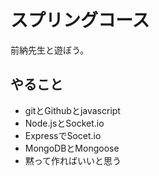 # スプリングコース
前納先生と遊ぼう。

## やること
* gitとGithubとjavascript
* Node.jsとSocket.io
* ExpressでSocet.io
* MongoDBとMongoose
* 黙って作ればいいと思う
